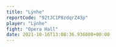 ```yaml
---
title: "Lÿnhe"
reportCode: "92tJC1P8zdqrZ43p"
player: "Lÿnhe"
fight: "Opera Hall"
date: 2021-10-16T13:08:36.936000+00:00
---
```

